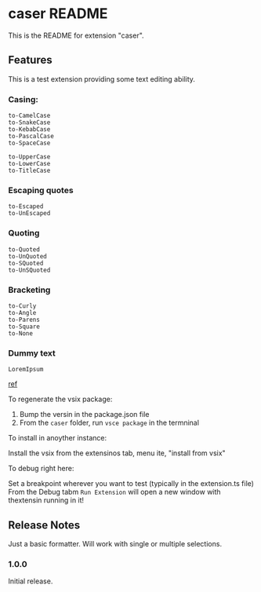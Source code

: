 # caser README

This is the README for extension "caser".

## Features

This is a test extension providing some text editing ability.

### Casing:
    
    to-CamelCase
    to-SnakeCase
    to-KebabCase
    to-PascalCase
    to-SpaceCase

    to-UpperCase
    to-LowerCase
    to-TitleCase

### Escaping quotes    
    
    to-Escaped
    to-UnEscaped

### Quoting
    
    to-Quoted
    to-UnQuoted
    to-SQuoted
    to-UnSQuoted

### Bracketing

    to-Curly
    to-Angle
    to-Parens
    to-Square
    to-None

### Dummy text

    LoremIpsum

[ref](N:\_NixNotes\HowEye\vscode-extension-tutorials.md)

To regenerate the vsix package:

1. Bump the versin in the package.json file
2. From the `caser` folder, run `vsce package` in the termninal

To install in anoyther instance:

Install the vsix from the extensinos tab, menu ite, "install from vsix"

To debug right here:

Set a breakpoint wherever you want to test (typically in the extension.ts file)
From the Debug tabm `Run Extension` will open a new window with thextensin running in it!

## Release Notes

Just a basic formatter. Will work with single or multiple selections.

### 1.0.0

Initial release.